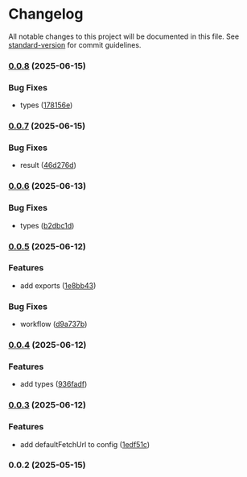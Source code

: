 # Changelog

All notable changes to this project will be documented in this file. See [standard-version](https://github.com/conventional-changelog/standard-version) for commit guidelines.

### [0.0.8](https://github.com/wxn0brP/VQL-client/compare/v0.0.7...v0.0.8) (2025-06-15)


### Bug Fixes

* types ([178156e](https://github.com/wxn0brP/VQL-client/commit/178156e046e9d30775cd7e18552f51566f46518d))

### [0.0.7](https://github.com/wxn0brP/VQL-client/compare/v0.0.6...v0.0.7) (2025-06-15)


### Bug Fixes

* result ([46d276d](https://github.com/wxn0brP/VQL-client/commit/46d276dad03ea007706b138164703f1c731e70c6))

### [0.0.6](https://github.com/wxn0brP/VQL-client/compare/v0.0.5...v0.0.6) (2025-06-13)


### Bug Fixes

* types ([b2dbc1d](https://github.com/wxn0brP/VQL-client/commit/b2dbc1d070fd210a5c45e0ebfb071e67514bdcda))

### [0.0.5](https://github.com/wxn0brP/VQL-client/compare/v0.0.4...v0.0.5) (2025-06-12)


### Features

* add exports ([1e8bb43](https://github.com/wxn0brP/VQL-client/commit/1e8bb4332480897e993a2cf18fe6594d38ed215a))


### Bug Fixes

* workflow ([d9a737b](https://github.com/wxn0brP/VQL-client/commit/d9a737b653966d02cf92f43e9b0ef278c9ea0976))

### [0.0.4](https://github.com/wxn0brP/VQL-client/compare/v0.0.3...v0.0.4) (2025-06-12)


### Features

* add types ([936fadf](https://github.com/wxn0brP/VQL-client/commit/936fadf8938292d2687536c2f4f39befcb92f4ef))

### [0.0.3](https://github.com/wxn0brP/VQL-client/compare/v0.0.2...v0.0.3) (2025-06-12)


### Features

* add defaultFetchUrl to config ([1edf51c](https://github.com/wxn0brP/VQL-client/commit/1edf51c3c47bc7f8c06ae46386c231ade57b0665))

### 0.0.2 (2025-05-15)
